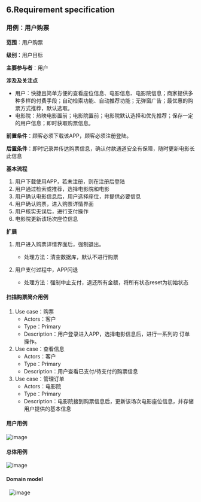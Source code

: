 ## 6.Requirement specification

### 用例：用户购票

**范围**：用户购票

**级别**：用户目标

**主要参与者**：用户

**涉及及关注点**

- 用户：快捷且简单方便的查看座位信息、电影信息、电影院信息；商家提供多种多样的付费手段；自动检索功能、自动推荐功能；无弹窗广告；最优惠的购票方式推荐，默认选取。
- 电影院：热映电影置前；电影院置前；电影院默认选择和优先推荐；保存一定的用户信息；即时获取购票信息。

**前置条件**：顾客必须下载该APP，顾客必须注册登陆。

**后置条件**：即时记录并传达购票信息，确认付款通道安全有保障，随时更新电影长此信息

**基本流程**
1. 用户下载使用APP，若未注册，则在注册后登陆
2. 用户通过检索或推荐，选择电影院和电影
3. 用户确认电影信息后，用户选择座位，并提供必要信息
4. 用户确认购票，进入购票详情界面
5. 用户核实无误后，进行支付操作
6. 电影院更新该场次座位信息

**扩展**

1. 用户进入购票详情界面后，强制退出。

    - 处理方法：清空数据库，默认不进行购票

2. 用户支付过程中，APP闪退

    - 处理方法：强制中止支付，退还所有金额，将所有状态reset为初始状态
    
#### 扫描购票简介用例

 1. Use case：购票
    - Actors：客户
    - Type：Primary
    -  Description：用户登录进入APP，选择电影信息后，进行一系列的 订单操作。
 2. Use case：查看信息
    - Actors：客户
    -  Type：Primary
    - Description：用户查看已支付/待支付的购票信息
 3. Use case：管理订单
    - Actors：电影院
    - Type：Primary
    - Description：电影院接到购票信息后，更新该场次电影座位信息，并存储用户提供的基本信息

#### 用户用例

![image](https://github.com/ABTicket/Initial-design-and-planning/blob/master/image/User%20use%20case.png)

#### 总体用例
![image](https://github.com/ABTicket/Initial-design-and-planning/blob/master/image/use%20case.png)
 
#### Domain model
 
![image](https://github.com/ABTicket/Initial-design-and-planning/blob/master/image/domain%20model.png) 
 
